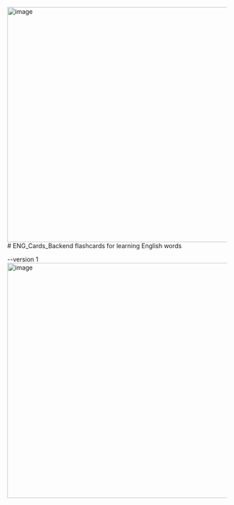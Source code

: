 <img width="796" height="540" alt="image" src="https://github.com/user-attachments/assets/4746ac95-68c8-4dcc-97dc-6c94624fbcfe" /># ENG_Cards_Backend
flashcards for learning English words 

--version 1
<img width="796" height="540" alt="image" src="https://github.com/user-attachments/assets/7b5527a9-231c-4992-8852-ce516ddab13f" />
